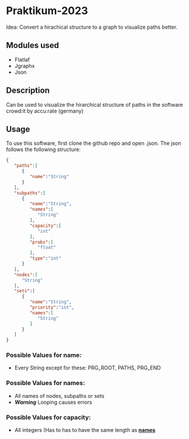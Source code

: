 # Praktikum-2023

Idea: Convert a hirachical structure to a graph to visualize paths better.

## <a name="names-section"></a>Modules used
- Flatlaf
- Jgraphx
- Json

## Description
Can be used to visualize the hirarchical structure of paths in the software crowd:it by accu:rate (germany)

## Usage
To use this software, first clone the github repo and open <NAME>.json. The json follows the following structure:
```json
{
   "paths":[
      {
         "name":"String"
      }
   ],
   "subpaths":[
      {
         "name":"String",
         "names":[
            "String"
         ],
         "capacity":[
            "int"
         ],
         "probs":[
            "float"
         ],
         "type":"int"
      }
   ],
   "nodes":[
      "String"
   ],
   "sets":[
      {
         "name":"String",
         "priority":"int",
         "names":[
            "String"
         ]
      }
   ]
}
```

### Possible Values for **name**:
* Every String except for these: PRG_ROOT, PATHS, PRG_END

### Possible Values for **names**:

* All names of nodes, subpaths or sets
* _**Warning**_ Looping causes errors

### Possible Values for **capacity**:
* All integers (Has to has to have the same length as **[names](#names-section)**
